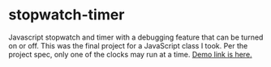 # stopwatch-timer
Javascript stopwatch and timer with a debugging feature that can be turned on or off. This was the final project for a JavaScript class I took. Per the project spec, only one of the clocks may run at a time.
<a href="https://susiebutler.com/project-stopwatch-timer/" target="_blank">Demo link is here.</a>
